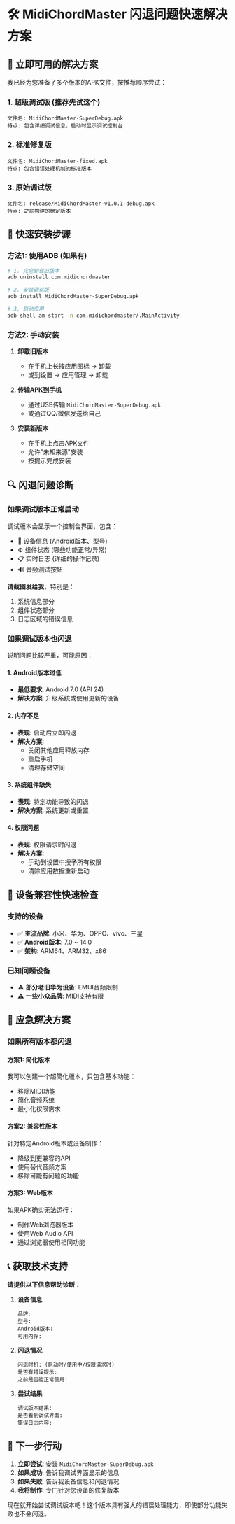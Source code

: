 # 🛠️ MidiChordMaster 闪退问题快速解决方案

## 🎯 立即可用的解决方案

我已经为您准备了多个版本的APK文件，按推荐顺序尝试：

### 1. 超级调试版 (推荐先试这个)
```
文件名: MidiChordMaster-SuperDebug.apk
特点: 包含详细调试信息，启动时显示调试控制台
```

### 2. 标准修复版
```
文件名: MidiChordMaster-fixed.apk
特点: 包含错误处理机制的标准版本
```

### 3. 原始调试版
```
文件名: release/MidiChordMaster-v1.0.1-debug.apk
特点: 之前构建的稳定版本
```

## 🚀 快速安装步骤

### 方法1: 使用ADB (如果有)
```bash
# 1. 完全卸载旧版本
adb uninstall com.midichordmaster

# 2. 安装调试版
adb install MidiChordMaster-SuperDebug.apk

# 3. 启动应用
adb shell am start -n com.midichordmaster/.MainActivity
```

### 方法2: 手动安装
1. **卸载旧版本**
   - 在手机上长按应用图标 → 卸载
   - 或到设置 → 应用管理 → 卸载

2. **传输APK到手机**
   - 通过USB传输 `MidiChordMaster-SuperDebug.apk`
   - 或通过QQ/微信发送给自己

3. **安装新版本**
   - 在手机上点击APK文件
   - 允许"未知来源"安装
   - 按提示完成安装

## 🔍 闪退问题诊断

### 如果调试版本正常启动
调试版本会显示一个控制台界面，包含：
- 📱 设备信息 (Android版本、型号)
- ⚙️ 组件状态 (哪些功能正常/异常)
- 📋 实时日志 (详细的操作记录)
- 🔊 音频测试按钮

**请截图发给我**，特别是：
1. 系统信息部分
2. 组件状态部分  
3. 日志区域的错误信息

### 如果调试版本也闪退
说明问题比较严重，可能原因：

#### 1. Android版本过低
- **最低要求**: Android 7.0 (API 24)
- **解决方案**: 升级系统或使用更新的设备

#### 2. 内存不足
- **表现**: 启动后立即闪退
- **解决方案**: 
  - 关闭其他应用释放内存
  - 重启手机
  - 清理存储空间

#### 3. 系统组件缺失
- **表现**: 特定功能导致的闪退
- **解决方案**: 系统更新或重置

#### 4. 权限问题
- **表现**: 权限请求时闪退
- **解决方案**: 
  - 手动到设置中授予所有权限
  - 清除应用数据重新启动

## 📱 设备兼容性快速检查

### 支持的设备
- ✅ **主流品牌**: 小米、华为、OPPO、vivo、三星
- ✅ **Android版本**: 7.0 ~ 14.0
- ✅ **架构**: ARM64、ARM32、x86

### 已知问题设备
- ⚠️ **部分老旧华为设备**: EMUI音频限制
- ⚠️ **一些小众品牌**: MIDI支持有限

## 🔧 应急解决方案

### 如果所有版本都闪退

#### 方案1: 简化版本
我可以创建一个超简化版本，只包含基本功能：
- 移除MIDI功能
- 简化音频系统
- 最小化权限需求

#### 方案2: 兼容性版本
针对特定Android版本或设备制作：
- 降级到更兼容的API
- 使用替代音频方案
- 移除可能有问题的功能

#### 方案3: Web版本
如果APK确实无法运行：
- 制作Web浏览器版本
- 使用Web Audio API
- 通过浏览器使用相同功能

## 📞 获取技术支持

**请提供以下信息帮助诊断：**

1. **设备信息**
   ```
   品牌: 
   型号: 
   Android版本: 
   可用内存: 
   ```

2. **闪退情况**
   ```
   闪退时机: (启动时/使用中/权限请求时)
   是否有错误提示: 
   之前是否能正常使用: 
   ```

3. **尝试结果**
   ```
   调试版本结果: 
   是否看到调试界面: 
   错误日志内容: 
   ```

## 🎯 下一步行动

1. **立即尝试**: 安装 `MidiChordMaster-SuperDebug.apk`
2. **如果成功**: 告诉我调试界面显示的信息
3. **如果失败**: 告诉我设备信息和闪退情况
4. **我将制作**: 专门针对您设备的修复版本

现在就开始尝试调试版本吧！这个版本具有强大的错误处理能力，即使部分功能失败也不会闪退。
